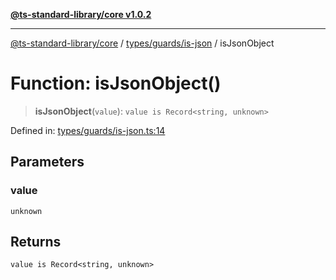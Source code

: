 [**@ts-standard-library/core v1.0.2**](../../../../README.md)

***

[@ts-standard-library/core](../../../../modules.md) / [types/guards/is-json](../README.md) / isJsonObject

# Function: isJsonObject()

> **isJsonObject**(`value`): `value is Record<string, unknown>`

Defined in: [types/guards/is-json.ts:14](https://github.com/gabaudette/ts-stdlib/blob/4a412e6fb273dc9fcab54b84c05921f52dac4b3f/packages/core/src/types/guards/is-json.ts#L14)

## Parameters

### value

`unknown`

## Returns

`value is Record<string, unknown>`
